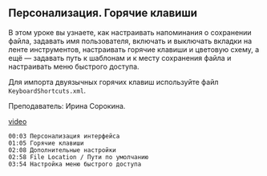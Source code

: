 ## Персонализация. Горячие клавиши

В этом уроке вы узнаете, как настраивать напоминания о сохранении файла, задавать имя пользователя, включать и выключать вкладки на ленте инструментов, настраивать горячие клавиши и цветовую схему, а ещё — задавать путь к шаблонам и к месту сохранения файла и настраивать меню быстрого доступа.

Для импорта двуязычных горячих клавиш используйте файл `KeyboardShortcuts.xml`.  

Преподаватель: Ирина Сорокина.

[video](https://player.softculture.cc/embed/online/RVT/RVT_42.17.02_L2-4_Interface_Settings)

```chapters
00:03 Персонализация интерфейса
01:05 Горячие клавиши
02:08 Дополнительные настройки
02:58 File Location / Пути по умолчанию
03:54 Настройка меню быстрого доступа
```
